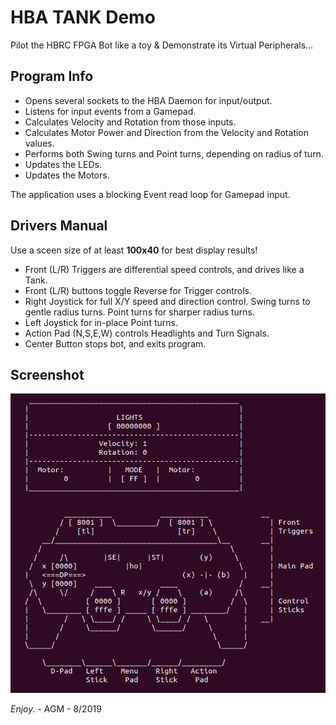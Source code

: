 # HBA TANK Demo

Pilot the HBRC FPGA Bot like a toy & Demonstrate its Virtual Peripherals...

## Program Info
* Opens several sockets to the HBA Daemon for input/output.
* Listens for input events from a Gamepad.
* Calculates Velocity and Rotation from those inputs.
* Calculates Motor Power and Direction from the Velocity and Rotation values.
* Performs both Swing turns and Point turns, depending on radius of turn.
* Updates the LEDs.
* Updates the Motors.

The application uses a blocking Event read loop for Gamepad input.

## Drivers Manual

Use a sceen size of at least __100x40__ for best display results!

* Front (L/R) Triggers are differential speed controls, and drives like a Tank.
* Front (L/R) buttons toggle Reverse for Trigger controls.
* Right Joystick for full X/Y speed and direction control. Swing turns to gentle radius turns.  Point turns for sharper radius turns.
* Left Joystick for in-place Point turns.
* Action Pad (N,S,E,W) controls Headlights and Turn Signals.
* Center Button stops bot, and exits program.

## Screenshot

![hba_tank](hba_tank.png)

*Enjoy.* - AGM - 8/2019
